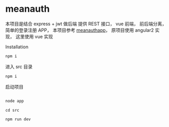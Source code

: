 # meanauth

本项目是结合 express + jwt 做后端 提供 REST 接口， vue 前端， 前后端分离， 简单的登录注册 APP，
本项目参考 [meanauthapp](https://github.com/bradtraversy/meanauthapp)， 原项目使用 angular2 实现， 这里使用 vue 实现

Installation

```js
npm i
```

进入 src 目录

```js
npm i
```

启动项目

```js

node app

cd src

npm run dev

```
